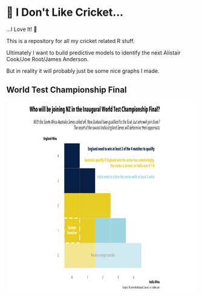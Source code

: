 # 🏏 I Don't Like Cricket...
...I Love It! 🏏

This is a repository for all my cricket related R stuff.

Ultimately I want to build predictive models to identify the next Alistair Cook/Joe Root/James Anderson.

But in reality it will probably just be some nice graphs I made.


## World Test Championship Final

<p align="center">
  <img width="700" height="500" src="https://github.com/committedtotape/i-dont-like-cricket/blob/main/world_test_finals/plots/world_test_championship.png">
</p>



